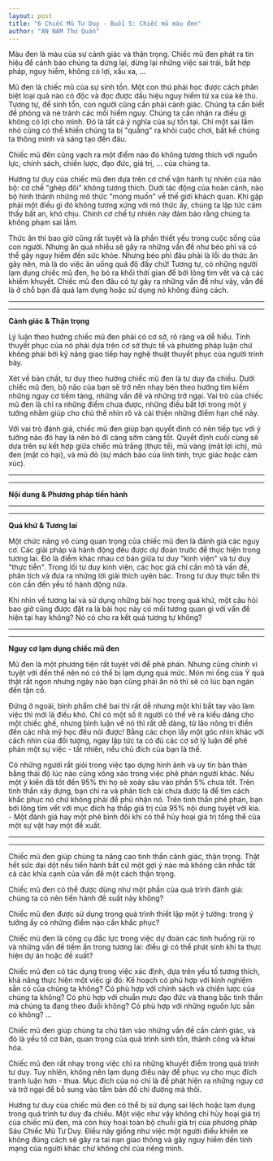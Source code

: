 ```yaml
---
layout: post
title: "6 Chiếc Mũ Tư Duy - Buổi 5: Chiếc mũ màu đen"
author: "AN NAM Thư Quán"
---
```


Màu đen là màu của sự cảnh giác và thận trọng. Chiếc mũ đen phát ra tín hiệu để cảnh báo chúng ta dừng lại, dừng lại những việc sai trái, bất hợp pháp, nguy hiểm, không có lợi, xấu xa, ...

Mũ đen là chiếc mũ của sự sinh tồn. Một con thú phải học được cách phân biệt loại quả nào có độc và đọc được dấu hiệu nguy hiểm từ xa của kẻ thù. Tương tự, để sinh tồn, con người cũng cần phải cảnh giác. Chúng ta cần biết đề phòng và né tránh các mối hiểm nguy. Chúng ta cần nhận ra điều gì không có lợi cho mình. Đó là tất cả ý nghĩa của sự tồn tại. Chỉ một sai lầm nhỏ cũng có thể khiến chúng ta bị "quẳng" ra khỏi cuộc chơi, bất kể chúng ta thông minh và sáng tạo đến đâu.

Chiếc mũ đên cũng vạch ra một điểm nào đó không tương thích với nguồn lực, chính sách, chiến lược, đạo đức, giá trị, ... của chúng ta.

Hướng tư duy của chiếc mũ đen dựa trên cơ chế vận hành tự nhiên của não bộ: cơ chế "ghép đôi" không tương thích. Dưới tác động của hoàn cảnh, nào bộ hình thành những mô thức "mong muốn" về thế giới khách quan. Khi gặp phải một điều gì đó không tương xứng với mô thức ấy, chúng ta lập tức cảm thấy bất an, khó chịu. Chính cơ chế tự nhiên này đảm bảo rằng chúng ta không phạm sai lầm.

Thức ăn thì bao giờ cũng rất tuyệt và là phần thiết yếu trong cuộc sống của con người. Nhưng ăn quá nhiều sẽ gây ra những vấn đề như béo phì và có thể gây nguy hiểm đến sức khỏe. Nhưng béo phì đâu phải là lỗi do thức ăn gây nên, mà là do việc ăn uống quá độ đấy chứ! Tương tự, có những người lạm dụng chiếc mũ đen, họ bỏ ra khối thời gian để bới lông tìm vết và cả các khiếm khuyết. Chiếc mũ đen đâu có tự gây ra những vấn đề như vậy, vấn đề là ở chỗ bạn đã quá lạm dụng hoặc sử dụng nó không đúng cách.

***
***

**Cảnh giác & Thận trọng**

Lý luận theo hướng chiếc mũ đen phải có cơ sở, rõ ràng và dễ hiểu. Tính thuyết phục của nó phải dựa trên cơ sở thực tế và phương pháp luận chứ không phải bởi kỹ năng giao tiếp hay nghệ thuật thuyết phục của người trình bày.

Xét về bản chất, tư duy theo hướng chiếc mũ đen là tư duy đa chiều. Dưới chiếc mũ đen, bộ não của bạn sẽ trở nên nhạy bén theo hướng tìm kiếm những nguy cơ tiềm tàng, những vấn đề và những trở ngại. Vai trò của chiếc mũ đen là chỉ ra những điểm chưa được, những điều bất lợi trong một ý tưởng nhằm giúp cho chủ thể nhìn rõ và cải thiện những điểm hạn chế này.

Với vai trò đánh giá, chiếc mũ đen giúp bạn quyết đinh có nên tiếp tục với ý tưởng nào đó hay là nên bỏ đi càng sớm càng tốt. Quyết định cuối cùng sẽ dựa trên sự kết hợp giữa chiếc mũ trắng (thực tế), mũ vàng (mặt lợi ích), mũ đen (mặt có hại), và mũ đỏ (sự mách bảo của linh tính, trực giác hoặc cảm xúc).

***
***

**Nội dung & Phương pháp tiến hành**

***
***

**Quá khứ & Tương lai**

Một chức năng vô cùng quan trọng của chiếc mũ đen là đánh giá các nguy cơ. Các giải pháp và hành động đều được dự đoán trước để thực hiện trong tương lai. Đó là điểm khác nhau cơ bản giữa tư duy "kinh viện" và tư duy "thực tiễn". Trong lối tư duy kinh viện, các học giả chỉ cần mô tả vấn đề, phân tích và đưa ra những lời giải thích uyên bác. Trong tư duy thực tiễn thì còn cần đến yếu tố hành động nữa.

Khi nhìn về tương lai và sử dụng những bài học trong quá khứ, một câu hỏi bao giờ cũng được đặt ra là bài học này có mối tương quan gì với vấn đề hiện tại hay không? Nó có cho ra kết quả tương tự không?

***
***

**Nguy cơ lạm dụng chiếc mũ đen**

Mũ đen là một phương tiện rất tuyệt vời để phê phán. Nhưng cũng chính vì tuyệt vời đến thế nên nó có thể bị lạm dụng quá mức. Món mì ống của Ý quả thật rất ngon nhưng ngày nào bạn cũng phải ăn nó thì sẽ có lúc bạn ngán đến tận cổ.

Đứng ở ngoài, bình phẩm chê bai thì rất dễ nhưng một khi bắt tay vào làm việc thì mới là điều khó. Chỉ có một số ít người có thể vẽ ra kiểu dáng cho một chiếc ghế, nhưng bình luận về nó thì rất dễ dàng, từ lão nông tri điền đến các nhà mỹ học đều nói được! Bằng các chọn lấy một góc nhìn khác với cách nhìn của đối tượng, ngay lập tức ta có đủ các cơ sở lý luận để phê phán một sự việc - tất nhiên, nếu chủ đích của bạn là thế.

Có những người rất giỏi trong việc tạo dựng hình ảnh và uy tín bản thân bằng thái độ lúc nào cũng xông xáo trong việc phê phán người khác. Nếu một ý kiến đã tốt đến 95% thì họ sẽ xoáy sâu vào phần 5% chưa tốt. Trên tinh thần xây dựng, bạn chỉ ra và phân tích cái chưa được là để tìm cách khắc phục nó chứ không phải để phủ nhận nó. Trên tinh thần phê phán, bạn bới lông tìm vết với mục đích hạ thấp giá trị của 95% nội dung tuyệt vời kia. - Một đánh giá hay một phê bình đôi khi có thể hủy hoại giá trị tổng thể của một sự vật hay một đề xuất.

***
***

Chiếc mũ đen giúp chúng ta nâng cao tinh thần cảnh giác, thận trọng. Thật hết sức dại dột nếu tiến hành bất cứ một gợi ý nào mà không cân nhắc tất cả các khía cạnh của vấn đề một cách thận trọng.

Chiếc mũ đen có thể được dùng như một phần của quá trình đánh giá: chúng ta có nên tiến hành đề xuất này không?

Chiếc mũ đen được sử dụng trong quá trình thiết lập một ý tưởng: trong ý tưởng ấy có những điểm nào cần khắc phục?

Chiếc mũ đen là công cụ đắc lực trong việc dự đoán các tình huống rủi ro và những vấn đề tiềm ẩn trong tương lai: điều gì có thể phát sinh khi ta thực hiện dự án hoặc đề xuất?

Chiếc mũ đen có tác dụng trong việc xác định, dựa trên yếu tố tương thích, khả năng thực hiện một việc gì đó: Kế hoạch có phù hợp với kinh nghiệm sẵn có của chúng ta không? Có phù hợp với chính sách và chiến lược của chúng ta không? Có phù hợp với chuẩn mực đạo đức và thang bậc tinh thần mà chúng ta đang theo đuổi không? Có phù hợp với những nguồn lực sẵn có không? ...

Chiếc mũ đen giúp chúng ta chú tâm vào những vấn đề cần cảnh giác, và đó là yếu tố cơ bản, quan trọng của quá trình sinh tồn, thành công và khai hóa.

Chiếc mũ đen rất nhạy trong việc chỉ ra những khuyết điểm trong quá trình tư duy. Tuy nhiên, không nên lạm dụng điều này để phục vụ cho mục đích tranh luận hơn - thua. Mục đích của nó chỉ là để phát hiện ra những nguy cơ và trở ngại để bổ sung vào tấm bản đồ chỉ đường mà thôi.

Hướng tư duy của chiếc mũ đen có thể bị sử dụng sai lệch hoặc lạm dụng trong quá trình tư duy đa chiều. Một việc như vậy không chỉ hủy hoại giá trị của chiếc mũ đen, mà còn hủy hoại toàn bộ chuỗi giá trị của phương pháp Sáu Chiếc Mũ Tư Duy. Điều này giống như việc một người điểu khiển xe không đúng cách sẽ gây ra tai nạn giao thông và gây nguy hiểm đến tính mạng của người khác chứ không chỉ của riêng mình.

